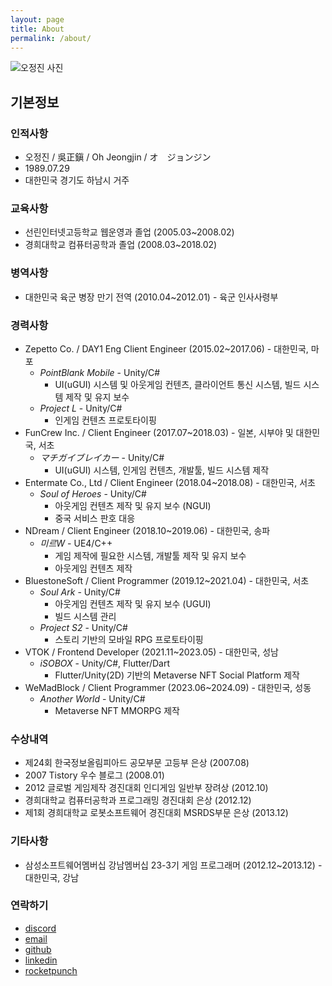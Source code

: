 ```yaml
---
layout: page
title: About
permalink: /about/
---
```


![오정진 사진](https://avatars.githubusercontent.com/u/2973238)

기본정보
--------------------

### 인적사항

- 오정진 / 吳正鎭 / Oh Jeongjin / オ　ジョンジン
- 1989.07.29
- 대한민국 경기도 하남시 거주

### 교육사항

- 선린인터넷고등학교 웹운영과 졸업 (2005.03~2008.02)
- 경희대학교 컴퓨터공학과 졸업 (2008.03~2018.02)

### 병역사항

- 대한민국 육군 병장 만기 전역 (2010.04~2012.01) - 육군 인사사령부

### 경력사항

- Zepetto Co. / DAY1 Eng Client Engineer (2015.02~2017.06) - 대한민국, 마포
  - *PointBlank Mobile* - Unity/C#
    - UI(uGUI) 시스템 및 아웃게임 컨텐츠, 클라이언트 통신 시스템, 빌드 시스템 제작 및 유지 보수
  - *Project L* - Unity/C#
    - 인게임 컨텐츠 프로토타이핑
- FunCrew Inc. / Client Engineer (2017.07~2018.03) - 일본, 시부야 및 대한민국, 서초
  - *マチガイブレイカー* - Unity/C#
    - UI(uGUI) 시스템, 인게임 컨텐츠, 개발툴, 빌드 시스템 제작
- Entermate Co., Ltd / Client Engineer (2018.04~2018.08) - 대한민국, 서초
  - *Soul of Heroes* - Unity/C#
    - 아웃게임 컨텐츠 제작 및 유지 보수 (NGUI)
    - 중국 서비스 판호 대응
- NDream / Client Engineer (2018.10~2019.06) - 대한민국, 송파
  - *미르W* - UE4/C++
    - 게임 제작에 필요한 시스템, 개발툴 제작 및 유지 보수
    - 아웃게임 컨텐츠 제작
- BluestoneSoft / Client Programmer (2019.12~2021.04) - 대한민국, 서초
  - *Soul Ark* - Unity/C#
    - 아웃게임 컨텐츠 제작 및 유지 보수 (UGUI)
    - 빌드 시스템 관리
  - *Project S2* - Unity/C#
    - 스토리 기반의 모바일 RPG 프로토타이핑
- VTOK / Frontend Developer (2021.11~2023.05) - 대한민국, 성남
  - *iSOBOX* - Unity/C#, Flutter/Dart
    - Flutter/Unity(2D) 기반의 Metaverse NFT Social Platform 제작
- WeMadBlock / Client Programmer (2023.06~2024.09) - 대한민국, 성동
  - *Another World* - Unity/C#
    - Metaverse NFT MMORPG 제작

### 수상내역

- 제24회 한국정보올림피아드 공모부문 고등부 은상 (2007.08)
- 2007 Tistory 우수 블로그 (2008.01)
- 2012 글로벌 게임제작 경진대회 인디게임 일반부 장려상 (2012.10)
- 경희대학교 컴퓨터공학과 프로그래밍 경진대회 은상 (2012.12)
- 제1회 경희대학교 로봇소프트웨어 경진대회 MSRDS부문 은상 (2013.12)

### 기타사항

- 삼성소프트웨어멤버십 강남멤버십 23-3기 게임 프로그래머 (2012.12~2013.12) - 대한민국, 강남

### 연락하기

- [discord](https://discord.gg/rWFRhgMrE4)
- [email](mailto:onsemy@gmail.com)
- [github](https://github.com/onsemy)
- [linkedin](https://linkedin.com/in/onsemy)
- [rocketpunch](https://www.rocketpunch.com/@284d7b427b2443be)
